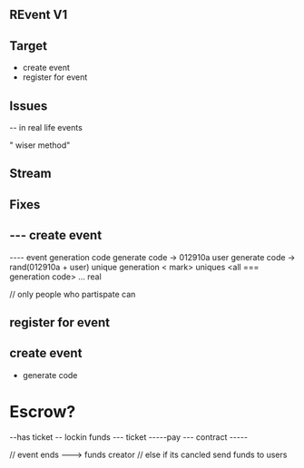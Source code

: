 ## REvent V1

## Target

- create event
- register for event

## Issues

-- in real life events

" wiser method"

## Stream

## Fixes

## --- create event

---- event generation code
generate code -> 012910a
user generate code -> rand(012910a + user)
unique generation
< mark>
uniques
<all === generation code> ... real

//
only people who partispate can

## register for event

## create event

- generate code

# Escrow?

--has ticket -- lockin funds
--- ticket -----pay
--- contract -----

// event ends ---> funds creator
// else if its cancled send funds to users
